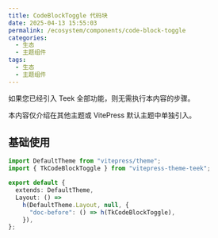 ```yaml
---
title: CodeBlockToggle 代码块
date: 2025-04-13 15:55:03
permalink: /ecosystem/components/code-block-toggle
categories:
  - 生态
  - 主题组件
tags:
  - 生态
  - 主题组件
---
```


如果您已经引入 Teek 全部功能，则无需执行本内容的步骤。

本内容仅介绍在其他主题或 VitePress 默认主题中单独引入。

## 基础使用

```ts
import DefaultTheme from "vitepress/theme";
import { TkCodeBlockToggle } from "vitepress-theme-teek";

export default {
  extends: DefaultTheme,
  Layout: () =>
    h(DefaultTheme.Layout, null, {
      "doc-before": () => h(TkCodeBlockToggle),
    }),
};
```
